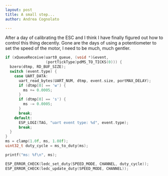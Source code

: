 ```yaml
---
layout: post
title: A small step...
author: Andrea Cognolato

---
```

After a day of calibrating the ESC and I think I have finally figured out how to control this thing decently. Gone are the days of using a potentiometer to set the speed of the motor, I need to be much, much gentler.

```cpp
if (xQueueReceive(uart0_queue, (void *)&event,
                  (portTickType)pdMS_TO_TICKS(0))) {
  bzero(dtmp, RD_BUF_SIZE);
  switch (event.type) {
    case UART_DATA:
      uart_read_bytes(UART_NUM, dtmp, event.size, portMAX_DELAY);
      if (dtmp[0] == 'w') {
        ms += 0.0005;
      }
      if (dtmp[0] == 's') {
        ms -= 0.0005;
      }
      break;
    default:
      ESP_LOGI(TAG, "uart event type: %d", event.type);
      break;
  }
}
ms = clamp(1.0f, ms, 1.08f);
uint32_t duty_cycle = ms_to_duty(ms);

printf("ms: %f\n", ms);

ESP_ERROR_CHECK(ledc_set_duty(SPEED_MODE, CHANNEL, duty_cycle));
ESP_ERROR_CHECK(ledc_update_duty(SPEED_MODE, CHANNEL));
```